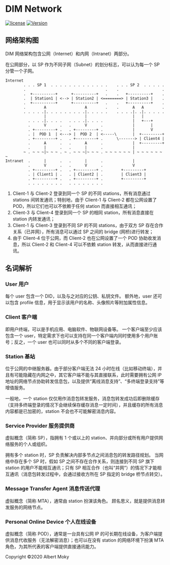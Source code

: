 # DIM Network

[![license](https://img.shields.io/github/license/mashape/apistatus.svg)](https://github.com/moky/DIMP/blob/master/LICENSE)
[![Version](https://img.shields.io/badge/alpha-0.1.0-red.svg)](https://github.com/moky/DIMP/wiki)

## 网络架构图
DIM 网络架构包含公网（Internet）和内网（Intranet）两部分。

在公网部分，以 SP 作为不同子网（Subnet）的划分标志，可以认为每一个 SP 分管一个子网。

```
Internet
        . . . SP 1  . . . . . . . . . . . . .    . . . SP 2  . . . . .
        .                                   .    .                   .
        .  +----------+      +----------+   .    .   +----------+    .
        .  | Station1 | <--> | Station2 | <========> | Station3 |    .
        .  +----------+      +----------+   .    .   +----------+    .
        .        A                 A        .    .      A   A        .
        . . . . .|. . . . . . . . .|. . . . .    . . . .|. .|. . . . .
                 |                 |                    |   |
          . . . .|. . . .   . . . .|. . . .             |   +---+
          .      V      .   .      V      .             |       |
          . +---------+ .   . +---------+ .             |       V
          . |  POD 1  | <---> |  POD 2  | <-----\       |  +---------+
          . +---------+ .   . +---------+ .      \-------> | Client4 |
          .      A      .   .      A      .             |  +---------+
          .      |      .   .      |      .             |
        ~ . ~ ~ ~|~ ~ ~ . ~ . ~ ~ ~|~ ~ ~ . ~ ~ ~ ~ ~ ~ | ~ ~ ~ ~ ~ ~ ~
Intranet  .      |      .   .      |      .             |
          .      V      .   .      V      .             V
          . +---------+ .   . +---------+ .        +---------+
          . | Client1 | .   . | Client2 | .        | Client3 |
          . +---------+ .   . +---------+ .        +---------+
          . . . . . . . .   . . . . . . . .
```

1. Client-1 与 Client-2 登录到同一个 SP 的不同 stations，所有消息通过 stations 间转发通讯；特别地，由于 Client-1 与 Client-2 都在公网设置了 POD，所以它们也可以不依赖于任何 station 而直接相互通讯；
2. Client-3 与 Client-4 登录到同一个 SP 的相同 station，所有消息直接在 station 内转发通讯；
3. Client-1 与 Client-3 登录到不同 SP 的不同 stations，由于双方 SP 存在合作关系（已并网），所有消息可以通过 SP 之间的 bridge (网桥)进行转发；
4. 由于 Client-4 位于公网，而 Client-2 也在公网设置了一个 POD 协助收发消息，所以 Client-2 和 Client-4 可以不依赖 station 转发，从而直接进行通讯。

## 名词解析

### User 用户
每个 user 包含一个 DID，以及与之对应的公钥、私钥文件。
额外地，user 还可以包含 profile 信息，用于显示该用户的名称、头像照片等附加属性信息。

### Client 客户端
即用户终端，可以是手机应用、电脑软件、物联网设备等。
一个客户端至少应该包含一个 user，特定需求下也可以支持在同一个客户端内同时使用多个用户账号；反之，一个 user 也可以同时从多个不同的客户端登录。

### Station 基站
位于公网的中继服务器。由于部分客户端无法 24 小时在线（比如移动终端），并且有可能隐藏在内网之中，其它客户端不能与其直接联系，此时需要拥有公网 IP 地址的网络节点协助转发信息包，以及提供“离线消息支持”、“多终端登录支持”等增值服务。

一般地，一个 station 仅仅用作消息包转发服务，消息包转发成功后即删除缓存（支持多终端登录的情况下会继续保存缓存消息一定时间），并且缓存的所有消息内容都是已加密的，station 不会也不可能解密消息内容。

### Service Provider 服务提供商
虚拟概念（简称 SP），指拥有 1 个或以上的 station、并向部分或所有用户提供网络服务的个人或组织。

拥有多个 station 时，SP 负责解决内部多节点之间消息包的转发路径规划。
当网络中存在多个 SP 时，假如 SP 之间不存在合作关系，则连接到不同 SP 旗下 station 的用户不能相互通讯；只有 SP 相互合作（也叫“并网”）的情况下才能相互通讯（消息包转发过程中，会通过接收方所在 SP 指定的 bridge 桥节点转交）。

### Message Transfer Agent 消息传送代理
虚拟概念（简称 MTA），通常由 station 扮演该角色。
顾名思义，就是提供消息转发服务的网络节点。

### Personal Online Device 个人在线设备
虚拟概念（简称 POD），通常是一台具有公网 IP 的可长期在线设备，为客户端提供消息代收服务（无法解密消息）；也可以在没有 station 的网络环境下扮演 MTA 角色，为其所代表的客户端提供直接通讯能力。

Copyright &copy;2020 Albert Moky
